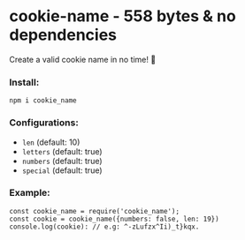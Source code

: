 # cookie-name - 558 bytes & no dependencies
Create a valid cookie name in no time! 💚

### Install:
```
npm i cookie_name
```

### Configurations:
- `len` (default: 10)
- `letters` (default: true)
- `numbers` (default: true)
- `special` (default: true)

### Example:
```
const cookie_name = require('cookie_name');
const cookie = cookie_name({numbers: false, len: 19})
console.log(cookie): // e.g: ^-zLufzx^Ii)_t}kqx.
```

